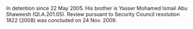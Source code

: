  In detention since 22 May 2005. His brother is Yasser Mohamed Ismail Abu 
Shaweesh (QI.A.201.05). Review pursuant to Security Council resolution 1822
(2008) was concluded on 24 Nov. 2009. 
